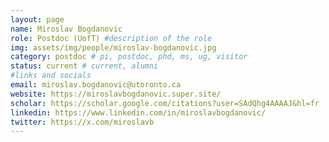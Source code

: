 ```yaml
---
layout: page
name: Miroslav Bogdanovic
role: Postdoc (UofT) #description of the role
img: assets/img/people/miroslav-bogdanovic.jpg
category: postdoc # pi, postdoc, phd, ms, ug, visitor
status: current # current, alumni
#links and socials
email: miroslav.bogdanovic@utoronto.ca
website: https://miroslavbogdanovic.super.site/
scholar: https://scholar.google.com/citations?user=SAdQhg4AAAAJ&hl=fr
linkedin: https://www.linkedin.com/in/miroslavbogdanovic/
twitter: https://x.com/miroslavb
---
```


